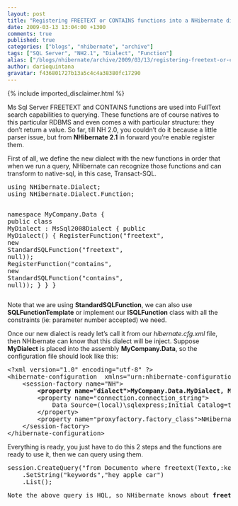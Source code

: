 ```yaml
---
layout: post
title: "Registering FREETEXT or CONTAINS functions into a NHibernate dialect"
date: 2009-03-13 13:04:00 +1300
comments: true
published: true
categories: ["blogs", "nhibernate", "archive"]
tags: ["SQL Server", "NH2.1", "Dialect", "Function"]
alias: ["/blogs/nhibernate/archive/2009/03/13/registering-freetext-or-contains-functions-into-a-nhibernate-dialect.aspx"]
author: darioquintana
gravatar: f436801727b13a5c4c4a38380fc17290
---
```

{% include imported_disclaimer.html %}
<p>Ms Sql Server FREETEXT and CONTAINS functions are used into FullText search capabilities to querying. These functions are of course natives to this particular RDBMS and even comes a with particular structure: they don&rsquo;t return a value. So far, till NH 2.0, you couldn&rsquo;t do it because a little parser issue, but from <b>NHibernate 2.1</b> in forward you&rsquo;re enable register them.</p>
<p>First of all, we define the new dialect with the new functions in order that when we run a query, NHibernate can recognize those functions and can transform to native-sql, in this case, Transact-SQL.</p>
<!-- code formatted by http://manoli.net/csharpformat/ -->
<pre class="csharpcode"><span class="kwrd">using</span> NHibernate.Dialect;
<span class="kwrd">using</span> NHibernate.Dialect.Function;

<span class="kwrd">namespace</span> MyCompany.Data
{
    <span class="kwrd">public</span> <span class="kwrd">class</span> MyDialect : MsSql2008Dialect
    {
        <span class="kwrd">public</span> MyDialect()
        {
            RegisterFunction(<span class="str">"freetext"</span>, <span class="kwrd">new</span> StandardSQLFunction(<span class="str">"freetext"</span>, <span class="kwrd">null</span>));
            RegisterFunction(<span class="str">"contains"</span>, <span class="kwrd">new</span> StandardSQLFunction(<span class="str">"contains"</span>, <span class="kwrd">null</span>));
        }
    }
}</pre>
<p>Note that we are using <b>StandardSQLFunction</b>, we can also use <b>SQLFunctionTemplate</b> or implement our <b>ISQLFunction</b> class with all the constraints (ie: parameter number accepted) we need.</p>
<p>Once our new dialect is ready let&rsquo;s call it from our <i>hibernate.cfg.xml</i> file, then NHibernate can know that this dialect will be inject. Suppose <b>MyDialect</b> is placed into the assembly <b>MyCompany.Data</b>, so the configuration file should look like this:</p>
<!-- code formatted by http://manoli.net/csharpformat/ -->
<pre class="csharpcode"><span class="kwrd">&lt;?</span><span class="html">xml</span> <span class="attr">version</span><span class="kwrd">="1.0"</span> <span class="attr">encoding</span><span class="kwrd">="utf-8"</span> ?<span class="kwrd">&gt;</span>
<span class="kwrd">&lt;</span><span class="html">hibernate-configuration</span>  <span class="attr">xmlns</span><span class="kwrd">="urn:nhibernate-configuration-2.2"</span> <span class="kwrd">&gt;</span>
    <span class="kwrd">&lt;</span><span class="html">session-factory</span> <span class="attr">name</span><span class="kwrd">="NH"</span><span class="kwrd">&gt;</span>        
        <b><span class="kwrd">&lt;</span><span class="html">property</span> <span class="attr">name</span><span class="kwrd">="dialect"</span><span class="kwrd">&gt;</span>MyCompany.Data.MyDialect, MyCompany.Data<span class="kwrd">&lt;/</span><span class="html">property</span><span class="kwrd">&gt;</span></b>
        <span class="kwrd">&lt;</span><span class="html">property</span> <span class="attr">name</span><span class="kwrd">="connection.connection_string"</span><span class="kwrd">&gt;</span>
            Data Source=(local)\sqlexpress;Initial Catalog=test;Integrated Security = true
        <span class="kwrd">&lt;/</span><span class="html">property</span><span class="kwrd">&gt;</span>
        <span class="kwrd">&lt;</span><span class="html">property</span> <span class="attr">name</span><span class="kwrd">="proxyfactory.factory_class"</span><span class="kwrd">&gt;</span>NHibernate.ByteCode.LinFu.ProxyFactoryFactory, NHibernate.ByteCode.LinFu<span class="kwrd">&lt;/</span><span class="html">property</span><span class="kwrd">&gt;</span>
    <span class="kwrd">&lt;/</span><span class="html">session-factory</span><span class="kwrd">&gt;</span>
<span class="kwrd">&lt;/</span><span class="html">hibernate-configuration</span><span class="kwrd">&gt;</span></pre>
<p>Everything is ready, you just have to do this 2 steps and the functions are ready to use it, then we can query using them.</p>
<!-- code formatted by http://manoli.net/csharpformat/ -->
<pre class="csharpcode">session.CreateQuery(<span class="str">"from Documento where freetext(Texto,:keywords)"</span>)
    .SetString(<span class="str">"keywords"</span>,<span class="str">"hey apple car"</span>)
    .List();</pre>
<pre class="csharpcode">Note the above query is HQL, so NHibernate knows about <b>freetext</b> and can operate with it.</pre>
